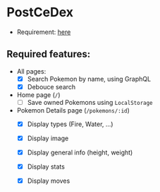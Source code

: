 # PostCeDex

- Requirement: [here](https://postco.notion.site/Take-home-assessment-JS-94ae6e6d24ec4e508fd5126665f96fd4)

## Required features:

- All pages:
  - [x] Search Pokemon by name, using GraphQL
  - [x] Debouce search
- Home page (`/`)
  - [ ] Save owned Pokemons using `LocalStorage`
- Pokemon Details page (`/pokemons/:id`)
  - [x] Display types (Fire, Water, ...)
  - [x] Display image
  - [x] Display general info (height, weight)
  - [x] Display stats
  - [x] Display moves
  

